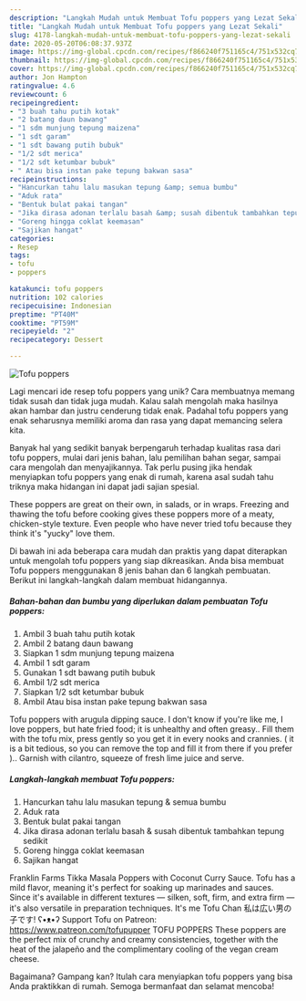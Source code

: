 ```yaml
---
description: "Langkah Mudah untuk Membuat Tofu poppers yang Lezat Sekali"
title: "Langkah Mudah untuk Membuat Tofu poppers yang Lezat Sekali"
slug: 4178-langkah-mudah-untuk-membuat-tofu-poppers-yang-lezat-sekali
date: 2020-05-20T06:08:37.937Z
image: https://img-global.cpcdn.com/recipes/f866240f751165c4/751x532cq70/tofu-poppers-foto-resep-utama.jpg
thumbnail: https://img-global.cpcdn.com/recipes/f866240f751165c4/751x532cq70/tofu-poppers-foto-resep-utama.jpg
cover: https://img-global.cpcdn.com/recipes/f866240f751165c4/751x532cq70/tofu-poppers-foto-resep-utama.jpg
author: Jon Hampton
ratingvalue: 4.6
reviewcount: 6
recipeingredient:
- "3 buah tahu putih kotak"
- "2 batang daun bawang"
- "1 sdm munjung tepung maizena"
- "1 sdt garam"
- "1 sdt bawang putih bubuk"
- "1/2 sdt merica"
- "1/2 sdt ketumbar bubuk"
- " Atau bisa instan pake tepung bakwan sasa"
recipeinstructions:
- "Hancurkan tahu lalu masukan tepung &amp; semua bumbu"
- "Aduk rata"
- "Bentuk bulat pakai tangan"
- "Jika dirasa adonan terlalu basah &amp; susah dibentuk tambahkan tepung sedikit"
- "Goreng hingga coklat keemasan"
- "Sajikan hangat"
categories:
- Resep
tags:
- tofu
- poppers

katakunci: tofu poppers 
nutrition: 102 calories
recipecuisine: Indonesian
preptime: "PT40M"
cooktime: "PT59M"
recipeyield: "2"
recipecategory: Dessert

---
```



![Tofu poppers](https://img-global.cpcdn.com/recipes/f866240f751165c4/751x532cq70/tofu-poppers-foto-resep-utama.jpg)

Lagi mencari ide resep tofu poppers yang unik? Cara membuatnya memang tidak susah dan tidak juga mudah. Kalau salah mengolah maka hasilnya akan hambar dan justru cenderung tidak enak. Padahal tofu poppers yang enak seharusnya memiliki aroma dan rasa yang dapat memancing selera kita.

Banyak hal yang sedikit banyak berpengaruh terhadap kualitas rasa dari tofu poppers, mulai dari jenis bahan, lalu pemilihan bahan segar, sampai cara mengolah dan menyajikannya. Tak perlu pusing jika hendak menyiapkan tofu poppers yang enak di rumah, karena asal sudah tahu triknya maka hidangan ini dapat jadi sajian spesial.

These poppers are great on their own, in salads, or in wraps. Freezing and thawing the tofu before cooking gives these poppers more of a meaty, chicken-style texture. Even people who have never tried tofu because they think it&#39;s &#34;yucky&#34; love them.


Di bawah ini ada beberapa cara mudah dan praktis yang dapat diterapkan untuk mengolah tofu poppers yang siap dikreasikan. Anda bisa membuat Tofu poppers menggunakan 8 jenis bahan dan 6 langkah pembuatan. Berikut ini langkah-langkah dalam membuat hidangannya.

<!--inarticleads1-->

##### Bahan-bahan dan bumbu yang diperlukan dalam pembuatan Tofu poppers:

1. Ambil 3 buah tahu putih kotak
1. Ambil 2 batang daun bawang
1. Siapkan 1 sdm munjung tepung maizena
1. Ambil 1 sdt garam
1. Gunakan 1 sdt bawang putih bubuk
1. Ambil 1/2 sdt merica
1. Siapkan 1/2 sdt ketumbar bubuk
1. Ambil  Atau bisa instan pake tepung bakwan sasa


Tofu poppers with arugula dipping sauce. I don&#39;t know if you&#39;re like me, I love poppers, but hate fried food; it is unhealthy and often greasy.. Fill them with the tofu mix, press gently so you get it in every nooks and crannies. ( it is a bit tedious, so you can remove the top and fill it from there if you prefer ).. Garnish with cilantro, squeeze of fresh lime juice and serve. 

<!--inarticleads2-->

##### Langkah-langkah membuat Tofu poppers:

1. Hancurkan tahu lalu masukan tepung &amp; semua bumbu
1. Aduk rata
1. Bentuk bulat pakai tangan
1. Jika dirasa adonan terlalu basah &amp; susah dibentuk tambahkan tepung sedikit
1. Goreng hingga coklat keemasan
1. Sajikan hangat


Franklin Farms Tikka Masala Poppers with Coconut Curry Sauce. Tofu has a mild flavor, meaning it&#39;s perfect for soaking up marinades and sauces. Since it&#39;s available in different textures — silken, soft, firm, and extra firm — it&#39;s also versatile in preparation techniques. It&#39;s me Tofu Chan 私は広い男の子です! ʕ•ᴥ•ʔ Support Tofu on Patreon: https://www.patreon.com/tofupupper TOFU POPPERS These poppers are the perfect mix of crunchy and creamy consistencies, together with the heat of the jalapeño and the complimentary cooling of the vegan cream cheese. 

Bagaimana? Gampang kan? Itulah cara menyiapkan tofu poppers yang bisa Anda praktikkan di rumah. Semoga bermanfaat dan selamat mencoba!
